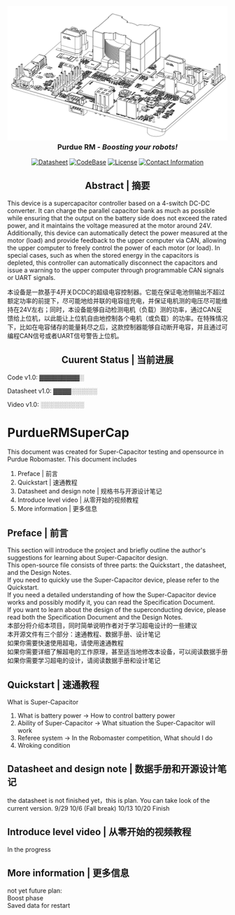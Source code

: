<h3 align="center"><img src="Images/PCBA_White_Back.png" alt="SuperCapacitor"><br>Purdue RM - <i>Boosting your robots!</i></h3>

<p align="center">
<a href="PDF"><img src="https://img.shields.io/badge/Datasheet-v0.5-blue" alt="Datasheet" /></a>
<a href="PDF"><img src="https://img.shields.io/badge/CodeBase-v1.0-red" alt="CodeBase"></a>
<a href="LICENSE"><img src="https://img.shields.io/badge/License-CCZ-orange" alt="License" /></a>
<a href="contact information"><img src="https://img.shields.io/badge/Contact-Me-orange" alt="Contact Information" /></a>
</p>

<div align="center">
<h2><strong>Abstract | 摘要</strong></h2>
</div>
This device is a supercapacitor controller based on a 4-switch DC-DC converter. It can charge the parallel capacitor bank as much as possible while ensuring that the output on the battery side does not exceed the rated power, and it maintains the voltage measured at the motor around 24V. Additionally, this device can automatically detect the power measured at the motor (load) and provide feedback to the upper computer via CAN, allowing the upper computer to freely control the power of each motor (or load). In special cases, such as when the stored energy in the capacitors is depleted, this controller can automatically disconnect the capacitors and issue a warning to the upper computer through programmable CAN signals or UART signals.  

本设备是一款基于4开关DCDC的超级电容控制器。它能在保证电池侧输出不超过额定功率的前提下，尽可能地给并联的电容组充电，并保证电机测的电压尽可能维持在24V左右；同时，本设备能够自动检测电机（负载）测的功率，通过CAN反馈给上位机，以此能让上位机自由地控制各个电机（或负载）的功率。在特殊情况下，比如在电容储存的能量耗尽之后，这款控制器能够自动断开电容，并且通过可编程CAN信号或者UART信号警告上位机。
<div align="center">
<h2><strong>Cuurent Status | 当前进展</strong></h2>
</div>

Code v1.0: ▓▓▓▓▓▓▓▓▓░  

Datasheet v1.0: ▓▓▓▓░░░░░░  

Video v1.0: ░░░░░░░░░░

# PurdueRMSuperCap
This document was created for Super-Capacitor testing and opensource in Purdue Robomaster. This document includes  
1. Preface | 前言
2. Quickstart | 速通教程
3. Datasheet and design note | 规格书与开源设计笔记
4. Introduce level video | 从零开始的视频教程
5. More information | 更多信息

## Preface | 前言
This section will introduce the project and briefly outline the author's suggestions for learning about Super-Capacitor design.  
This open-source file consists of three parts: the Quickstart , the datasheet, and the Design Notes.  
If you need to quickly use the Super-Capacitor device, please refer to the Quickstart.  
If you need a detailed understanding of how the Super-Capacitor device works and possibly modify it, you can read the Specification Document.  
If you want to learn about the design of the superconducting device, please read both the Specification Document and the Design Notes.  
本部分将介绍本项目，同时简单说明作者对于学习超电设计的一些建议  
本开源文件有三个部分：速通教程、数据手册、设计笔记  
如果你需要快速使用超电，请使用速通教程  
如果你需要详细了解超电的工作原理，甚至适当地修改本设备，可以阅读数据手册  
如果你需要学习超电的设计，请阅读数据手册和设计笔记  

## Quickstart | 速通教程
What is Super-Capacitor  
1. What is battery power -> How to control battery power  
2. Ability of Super-Capacitor -> What situation the Super-Capacitor will work
3. Referee system -> In the Robomaster competition, What should I do
4. Wroking condition

## Datasheet and design note | 数据手册和开源设计笔记
the datasheet is not finished yet，this is plan. You can take look of the current version.
9/29
10/6 (Fall break)
10/13
10/20 Finish

## Introduce level video | 从零开始的视频教程
In the progress  

## More information | 更多信息
not yet
future plan:  
Boost phase  
Saved data for restart  